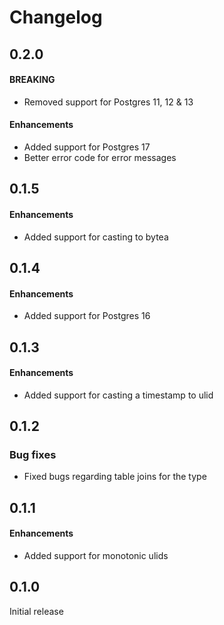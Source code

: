 # Changelog

## 0.2.0

#### BREAKING
* Removed support for Postgres 11, 12 & 13

#### Enhancements
* Added support for Postgres 17
* Better error code for error messages

## 0.1.5

#### Enhancements
* Added support for casting to bytea

## 0.1.4

#### Enhancements
* Added support for Postgres 16

## 0.1.3

#### Enhancements
* Added support for casting a timestamp to ulid

## 0.1.2

### Bug fixes
* Fixed bugs regarding table joins for the type

## 0.1.1

#### Enhancements
* Added support for monotonic ulids

## 0.1.0

Initial release
